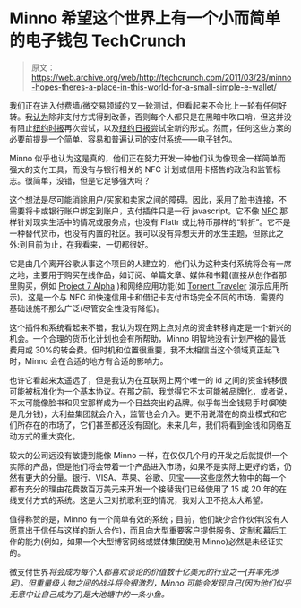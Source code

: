 # Minno 希望这个世界上有一个小而简单的电子钱包 TechCrunch

> 原文：<https://web.archive.org/web/http://techcrunch.com/2011/03/28/minno-hopes-theres-a-place-in-this-world-for-a-small-simple-e-wallet/>

我们正在进入付费墙/微交易领域的又一轮测试，但看起来不会比上一轮有任何好转。我[认为](https://web.archive.org/web/20230203032740/http://www.crunchgear.com/2010/11/19/the-future-of-paywalls-microtransactions-buy-ins-and-content-wars/)除非支付方式得到改善，否则每个人都只是在黑暗中吹口哨，但这并没有阻止[纽约时报](https://web.archive.org/web/20230203032740/https://techcrunch.com/2011/03/17/all-you-need-to-know-about-the-nytimes-com-paywall/)再次尝试，以及[纽约日报](https://web.archive.org/web/20230203032740/http://www.crunchgear.com/2011/02/03/hop-the-paywall-and-read-the-daily-for-free/)尝试全新的形式。然而，任何这些方案的必要前提是一个简单、容易和普遍认可的支付系统——电子钱包。

Minno 似乎也认为这是真的，他们正在努力开发一种他们认为像现金一样简单而强大的支付工具，而没有与银行相关的 NFC 计划或信用卡搭售的政治和监管标志。很简单，没错，但是它足够强大吗？

这个想法是尽可能消除用户/买家和卖家之间的障碍。因此，采用了脸书连接，不需要将卡或银行账户绑定到账户，支付插件只是一行 javascript。它不像 [NFC](https://web.archive.org/web/20230203032740/http://www.crunchgear.com/2011/01/25/so-why-should-you-care-about-nfc/) 那样针对现实生活中的情况或服务点，也没有 Flattr 或比特币那样的“转折”。它不是一种替代货币，也没有内置的社区。我可以没有异想天开的水生主题，但除此之外:到目前为止，在我看来，一切都很好。

它是由几个离开谷歌从事这个项目的人建立的，他们认为这种支付系统将会有一席之地，主要用于购买在线作品，如订阅、单篇文章、媒体和书籍(直接从创作者那里购买，例如 [Project 7 Alpha](https://web.archive.org/web/20230203032740/http://project7alpha.com/) )和网络应用功能(如 [Torrent Traveler](https://web.archive.org/web/20230203032740/http://torrenttraveler.com/) 演示应用所示)。这是一个与 NFC 和快速信用卡和借记卡支付市场完全不同的市场，需要的基础设施不那么广泛(尽管安全性没有降低)。

这个插件和系统看起来不错，我认为现在网上点对点的资金转移肯定是一个新兴的机会。一个合理的货币化计划也会有所帮助，Minno 明智地没有计划严格的最低费用或 30%的转会费。但时机和位置很重要，我不太相信当这个领域真正起飞时，Minno 会在合适的地方有合适的影响力。

也许它看起来太遥远了，但是我认为在互联网上两个唯一的 id 之间的资金转移很可能被标准化为一个基本协议。在那之前，我觉得它不太可能被品牌化，或者说，不太可能像脸书和贝宝那样成为一个日益突出的品牌。似乎每当金钱易手时(即使是几分钱)，大利益集团就会介入，监管也会介入。更不用说潜在的商业模式和它们所存在的市场了，它们甚至都还没有固化。未来几年，我们将看到金钱和网络互动方式的重大变化。

较大的公司远没有敏捷到能像 Minno 一样，在仅仅几个月的开发之后就提供一个实际的产品，但是他们将会带着一个产品进入市场，如果不是实际上更好的话，仍然有更大的分量。银行、VISA、苹果、谷歌、贝宝——这些庞然大物中的每一个都有充分的理由花费数百万美元来开发一个接替我们已经使用了 15 或 20 年的在线支付方式的系统。这是大卫对抗歌利亚的情况，我对大卫不抱太大希望。

值得称赞的是，Minno 有一个简单有效的系统；目前，他们缺少合作伙伴(没有人愿意出于信任与这样的新人合作)，而且向大型重要客户提供服务、定制和幕后工作的能力(例如，如果一个大型博客网络或媒体集团使用 Minno)必然是未经证实的。

微支付世界*将会成为每个人都喜欢谈论的价值数十亿美元的行业之一(并率先涉足)。但重量级人物之间的战斗将会很激烈，Minno 可能会发现自己(因为他们似乎无意中让自己成为了)是大池塘中的一条小鱼。*